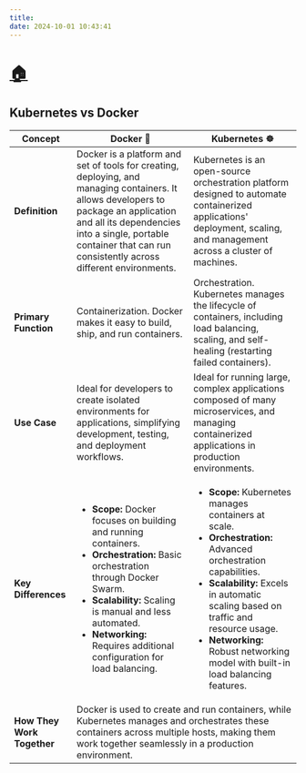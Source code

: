```yaml
---
title:
date: 2024-10-01 10:43:41
---
```


# [🏠](https://anneryshc.github.io/is373_devops_hexo/)
## Kubernetes vs Docker
<table>
  <thead>
    <tr>
      <th>Concept</th>
      <th>Docker 🐳</th>
      <th>Kubernetes ☸️</th>
    </tr>
  </thead>
  <tbody>
    <tr>
      <td><strong>Definition</strong></td>
      <td>Docker is a platform and set of tools for creating, deploying, and managing containers. It allows developers to package an application and all its dependencies into a single, portable container that can run consistently across different environments.</td>
      <td>Kubernetes is an open-source orchestration platform designed to automate containerized applications' deployment, scaling, and management across a cluster of machines.</td>
    </tr>
    <tr>
      <td><strong>Primary Function</strong></td>
      <td>Containerization. Docker makes it easy to build, ship, and run containers.</td>
      <td>Orchestration. Kubernetes manages the lifecycle of containers, including load balancing, scaling, and self-healing (restarting failed containers).</td>
    </tr>
    <tr>
      <td><strong>Use Case</strong></td>
      <td>Ideal for developers to create isolated environments for applications, simplifying development, testing, and deployment workflows.</td>
      <td>Ideal for running large, complex applications composed of many microservices, and managing containerized applications in production environments.</td>
    </tr>
    <tr>
      <td><strong>Key Differences</strong></td>
      <td>
        <ul>
          <li><strong>Scope:</strong> Docker focuses on building and running containers.</li>
          <li><strong>Orchestration:</strong> Basic orchestration through Docker Swarm.</li>
          <li><strong>Scalability:</strong> Scaling is manual and less automated.</li>
          <li><strong>Networking:</strong> Requires additional configuration for load balancing.</li>
        </ul>
      </td>
      <td>
        <ul>
          <li><strong>Scope:</strong> Kubernetes manages containers at scale.</li>
          <li><strong>Orchestration:</strong> Advanced orchestration capabilities.</li>
          <li><strong>Scalability:</strong> Excels in automatic scaling based on traffic and resource usage.</li>
          <li><strong>Networking:</strong> Robust networking model with built-in load balancing features.</li>
        </ul>
      </td>
    </tr>
    <tr>
      <td><strong>How They Work Together</strong></td>
      <td colspan="2">Docker is used to create and run containers, while Kubernetes manages and orchestrates these containers across multiple hosts, making them work together seamlessly in a production environment.</td>
    </tr>
  </tbody>
</table>
